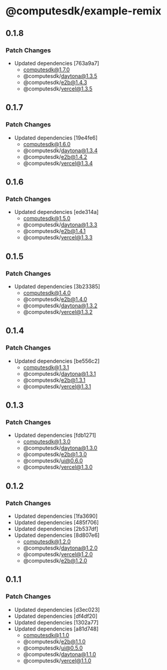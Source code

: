 # @computesdk/example-remix

## 0.1.8

### Patch Changes

- Updated dependencies [763a9a7]
  - computesdk@1.7.0
  - @computesdk/daytona@1.3.5
  - @computesdk/e2b@1.4.3
  - @computesdk/vercel@1.3.5

## 0.1.7

### Patch Changes

- Updated dependencies [19e4fe6]
  - computesdk@1.6.0
  - @computesdk/daytona@1.3.4
  - @computesdk/e2b@1.4.2
  - @computesdk/vercel@1.3.4

## 0.1.6

### Patch Changes

- Updated dependencies [ede314a]
  - computesdk@1.5.0
  - @computesdk/daytona@1.3.3
  - @computesdk/e2b@1.4.1
  - @computesdk/vercel@1.3.3

## 0.1.5

### Patch Changes

- Updated dependencies [3b23385]
  - computesdk@1.4.0
  - @computesdk/e2b@1.4.0
  - @computesdk/daytona@1.3.2
  - @computesdk/vercel@1.3.2

## 0.1.4

### Patch Changes

- Updated dependencies [be556c2]
  - computesdk@1.3.1
  - @computesdk/daytona@1.3.1
  - @computesdk/e2b@1.3.1
  - @computesdk/vercel@1.3.1

## 0.1.3

### Patch Changes

- Updated dependencies [fdb1271]
  - computesdk@1.3.0
  - @computesdk/daytona@1.3.0
  - @computesdk/e2b@1.3.0
  - @computesdk/ui@0.6.0
  - @computesdk/vercel@1.3.0

## 0.1.2

### Patch Changes

- Updated dependencies [1fa3690]
- Updated dependencies [485f706]
- Updated dependencies [2b537df]
- Updated dependencies [8d807e6]
  - computesdk@1.2.0
  - @computesdk/daytona@1.2.0
  - @computesdk/vercel@1.2.0
  - @computesdk/e2b@1.2.0

## 0.1.1

### Patch Changes

- Updated dependencies [d3ec023]
- Updated dependencies [df4df20]
- Updated dependencies [1302a77]
- Updated dependencies [a81d748]
  - computesdk@1.1.0
  - @computesdk/e2b@1.1.0
  - @computesdk/ui@0.5.0
  - @computesdk/daytona@1.1.0
  - @computesdk/vercel@1.1.0
